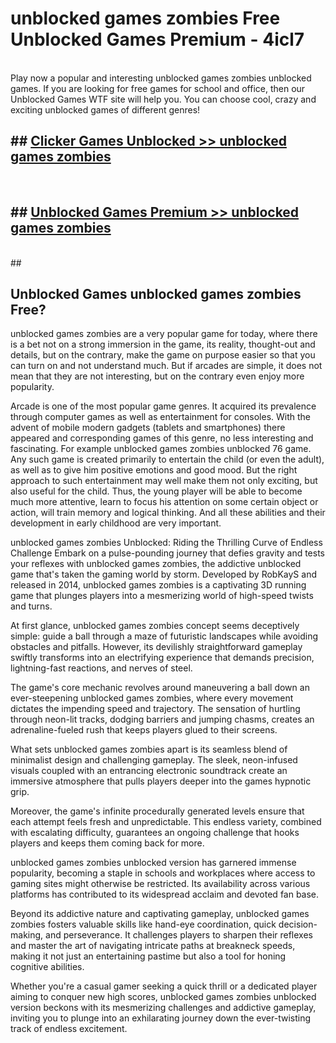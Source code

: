 # unblocked games zombies  Free Unblocked Games Premium - 4icl7 <br>
<br>
Play now a popular and interesting unblocked games zombies unblocked games. If you are looking for free games for school and office, then our Unblocked Games WTF site will help you. You can choose cool, crazy and exciting unblocked games of different genres!


## ##  [Clicker Games Unblocked >> unblocked games zombies](http://freeplayer.one?title=unblocked_games_zombies&ref=UGames)
  <br>

##  ## [Unblocked Games Premium >> unblocked games zombies](http://freeplayer.one?title=unblocked_games_zombies&ref=UGames)
  <br>
  ##



## Unblocked Games unblocked games zombies Free?

unblocked games zombies are a very popular game for today, where there is a bet not on a strong immersion in the game, its reality, thought-out and details, but on the contrary, make the game on purpose easier so that you can turn on and not understand much. But if arcades are simple, it does not mean that they are not interesting, but on the contrary even enjoy more popularity.

Arcade is one of the most popular game genres. It acquired its prevalence through computer games as well as entertainment for consoles. With the advent of mobile modern gadgets (tablets and smartphones) there appeared and corresponding games of this genre, no less interesting and fascinating. For example unblocked games zombies unblocked 76 game. Any such game is created primarily to entertain the child (or even the adult), as well as to give him positive emotions and good mood. But the right approach to such entertainment may well make them not only exciting, but also useful for the child. Thus, the young player will be able to become much more attentive, learn to focus his attention on some certain object or action, will train memory and logical thinking. And all these abilities and their development in early childhood are very important.

unblocked games zombies Unblocked: Riding the Thrilling Curve of Endless Challenge
Embark on a pulse-pounding journey that defies gravity and tests your reflexes with unblocked games zombies, the addictive unblocked game that's taken the gaming world by storm. Developed by RobKayS and released in 2014, unblocked games zombies is a captivating 3D running game that plunges players into a mesmerizing world of high-speed twists and turns.

At first glance, unblocked games zombies concept seems deceptively simple: guide a ball through a maze of futuristic landscapes while avoiding obstacles and pitfalls. However, its devilishly straightforward gameplay swiftly transforms into an electrifying experience that demands precision, lightning-fast reactions, and nerves of steel.

The game's core mechanic revolves around maneuvering a ball down an ever-steepening unblocked games zombies, where every movement dictates the impending speed and trajectory. The sensation of hurtling through neon-lit tracks, dodging barriers and jumping chasms, creates an adrenaline-fueled rush that keeps players glued to their screens.

What sets unblocked games zombies apart is its seamless blend of minimalist design and challenging gameplay. The sleek, neon-infused visuals coupled with an entrancing electronic soundtrack create an immersive atmosphere that pulls players deeper into the games hypnotic grip.

Moreover, the game's infinite procedurally generated levels ensure that each attempt feels fresh and unpredictable. This endless variety, combined with escalating difficulty, guarantees an ongoing challenge that hooks players and keeps them coming back for more.

unblocked games zombies unblocked version has garnered immense popularity, becoming a staple in schools and workplaces where access to gaming sites might otherwise be restricted. Its availability across various platforms has contributed to its widespread acclaim and devoted fan base.

Beyond its addictive nature and captivating gameplay, unblocked games zombies fosters valuable skills like hand-eye coordination, quick decision-making, and perseverance. It challenges players to sharpen their reflexes and master the art of navigating intricate paths at breakneck speeds, making it not just an entertaining pastime but also a tool for honing cognitive abilities.

Whether you're a casual gamer seeking a quick thrill or a dedicated player aiming to conquer new high scores, unblocked games zombies unblocked version beckons with its mesmerizing challenges and addictive gameplay, inviting you to plunge into an exhilarating journey down the ever-twisting track of endless excitement.